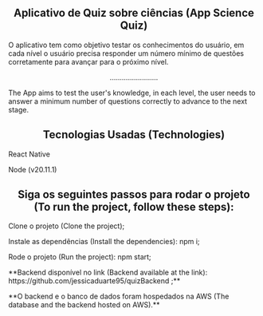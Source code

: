 <h2 align="center"> Aplicativo de Quiz sobre ciências (App Science Quiz)  </h2>
O aplicativo tem como objetivo testar os conhecimentos do usuário, em cada nível o usuário precisa responder um número mínimo de questões corretamente para avançar para o próximo nível.
<p align="center">........................</p>
The App aims to test the user's knowledge, in each level, the user needs to answer a minimum number of questions correctly to advance to the next stage.

<h2 align="center"> Tecnologias Usadas (Technologies) </h2>
<p>React Native</p>
<p>Node  (v20.11.1)</p>

<h2 align="center">  Siga os seguintes passos para rodar o projeto (To run the project, follow these steps): </h2>
<p>Clone o projeto (Clone the project);</p>
<p>Instale as dependências (Install the dependencies): npm i;</p>
<p>Rode o projeto (Run the project): npm start; </p>

<p> **Backend disponível no link (Backend available at the link): https://github.com/jessicaduarte95/quizBackend ;** </p>
<p>**O backend e o banco de dados foram hospedados na AWS (The database and the backend hosted on AWS).**</p>

